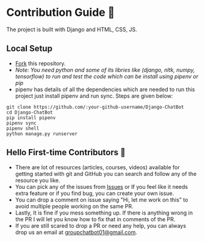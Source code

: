 # Contribution Guide 🤖
The project is built with Django and HTML, CSS, JS.

## Local Setup
- [Fork](https://github.com/PranavDalvi/Django-ChatBot/fork) this repository.
- *Note: You need python and some of its libries like (django, nltk, numpy, tensorflow) to run and test the code which can be install using pipenv or pip*
- pipenv has details of all the dependencies which are needed to run this project just install pipenv and run sync. Steps are given below:

```
git clone https://github.com/:your-github-username/Django-ChatBot
cd Django-ChatBot
pip install pipenv
pipenv sync
pipenv shell
python manage.py runserver
```

## Hello First-time Contributors 👋
- There are lot of resources (articles, courses, videos) available for getting started with git and GitHub you can search and follow any of the resource you like.
- You can pick any of the issues from [Issues](https://github.com/PranavDalvi/Django-ChatBot/issues) or If you feel like it needs extra feature or if you find bug, you can create your own issue.
- You can drop a comment on issue saying "Hi, let me work on this" to avoid multiple people working on the same PR.
- Lastly, It is fine if you mess something up. If there is anything wrong in the PR I will let you know how to fix that in comments of the PR.
- If you are still scared to drop a PR or need any help, you can always drop us an email at groupchatbot01@gmail.com.
